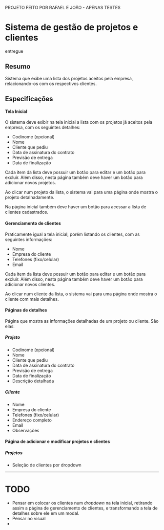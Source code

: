 ﻿PROJETO FEITO POR RAFAEL E JOÃO - APENAS TESTES

# Sistema de gestão de projetos e clientes
entregue
## Resumo
Sistema que exibe uma lista dos projetos aceitos pela empresa, relacionando-os com os respectivos clientes.
## Especificações
#### Tela Inicial
O sistema deve exibir na tela inicial a lista com os projetos já aceitos pela empresa, com os seguintes detalhes:
* Codinome (opcional)
* Nome
* Cliente que pediu
* Data de assinatura do contrato
* Previsão de entrega
* Data de finalização

Cada item da lista deve possuir um botão para editar e um botão para excluir. Além disso, nesta página também deve haver um botão para adicionar novos projetos.

Ao clicar num projeto da lista, o sistema vai para uma página onde mostra o projeto detalhadamente.

Na página inicial também deve haver um botão para acessar a lista de clientes cadastrados.

#### Gerenciamento de clientes
Praticamente igual a tela inicial, porém listando os clientes, com as seguintes informações:
* Nome
* Empresa do cliente
* Telefones (fixo/celular)
* Email

Cada item da lista deve possuir um botão para editar e um botão para excluir. Além disso, nesta página também deve haver um botão para adicionar novos clientes.

Ao clicar num cliente da lista, o sistema vai para uma página onde mostra o cliente com mais detalhes.

#### Páginas de detalhes
Página que mostra as informações detalhadas de um projeto ou cliente. São elas:
##### Projeto
* Codinome (opcional)
* Nome
* Cliente que pediu
* Data de assinatura do contrato
* Previsão de entrega
* Data de finalização
* Descrição detalhada

##### Cliente
* Nome
* Empresa do cliente
* Telefones (fixo/celular)
* Endereço completo
* Email
* Observações

#### Página de adicionar e modificar projetos e clientes

##### Projetos

* Seleção de clientes por dropdown

---
# TODO
* Pensar em colocar os clientes num _dropdown_ na tela inicial, retirando assim a página de gerenciamento de clientes, e transformando a tela de detalhes sobre ele em um modal.
* Pensar no visual
* 